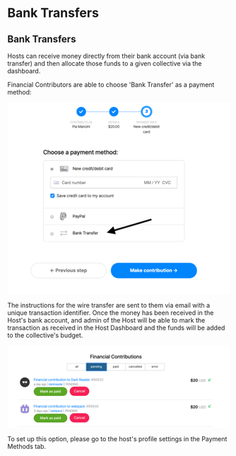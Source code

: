# Bank Transfers

## Bank Transfers

Hosts can receive money directly from their bank account \(via bank transfer\) and then allocate those funds to a given collective via the dashboard.

Financial Contributors are able to choose 'Bank Transfer' as a payment method:

![](../.gitbook/assets/screen-shot-2020-03-09-at-3.08.08-pm%20%281%29%20%281%29%20%281%29%20%281%29.png)

The instructions for the wire transfer are sent to them via email with a unique transaction identifier. Once the money has been received in the Host's bank account, and admin of the Host will be able to mark the transaction as received in the Host Dashboard and the funds will be added to the collective's budget. 

![](../.gitbook/assets/screen-shot-2020-03-09-at-3.12.59-pm.png)

To set up this option, please go to the host's profile settings in the Payment Methods tab. 

